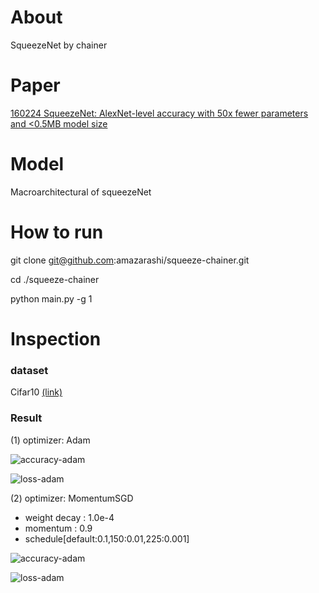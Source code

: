 # About

SqueezeNet by chainer

# Paper

[160224 SqueezeNet: AlexNet-level accuracy with 50x fewer parameters and <0.5MB model size](https://arxiv.org/abs/1602.07360)

# Model

Macroarchitectural of squeezeNet

# How to run

git clone git@github.com:amazarashi/squeeze-chainer.git

cd ./squeeze-chainer

python main.py -g 1

# Inspection

### dataset
Cifar10 [(link)](https://www.cs.toronto.edu/~kriz/cifar.html)

### Result

(1) optimizer: Adam

![accuracy-adam](https://github.com/amazarashi/squeeze-chainer/blob/develop/log/adam/accuracy.png "accuracy")

![loss-adam](https://github.com/amazarashi/squeeze-chainer/blob/develop/log/adam/loss.png "loss")

(2) optimizer: MomentumSGD
  - weight decay : 1.0e-4
  - momentum : 0.9
  - schedule[default:0.1,150:0.01,225:0.001]


![accuracy-adam](https://github.com/amazarashi/squeeze-chainer/blob/develop/log/momsgd/accuracy.png "accuracy")

![loss-adam](https://github.com/amazarashi/squeeze-chainer/blob/develop/log/momsgd/loss.png "loss")

